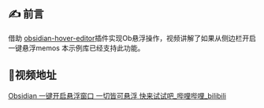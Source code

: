 ﻿---
updated: 2022-03-15 14:15
---
## ✍ 前言
 借助 [obsidian-hover-editor](https://github.com/nothingislost/obsidian-hover-editor)插件实现Ob悬浮操作，视频讲解了如果从侧边栏开启一键悬浮memos
 本示例库已经支持此功能。
 
## 📀视频地址
 
[Obsidian 一键开启悬浮窗口 一切皆可悬浮 快来试试吧_哔哩哔哩_bilibili](https://www.bilibili.com/video/BV1BL411P7Tx?spm_id_from=444.41.0.0)

